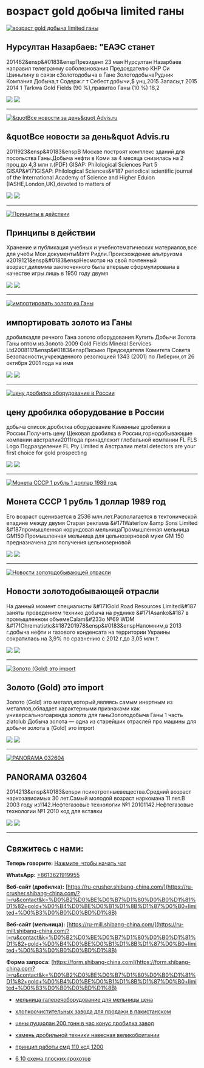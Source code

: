 # возраст gold добыча limited ганы

<a href="https://swt.shibang-china.com/?n=lxq&l=ru&img&k=%D0%B2%D0%BE%D0%B7%D1%80%D0%B0%D1%81%D1%82+gold+%D0%B4%D0%BE%D0%B1%D1%8B%D1%87%D0%B0+limited+%D0%B3%D0%B0%D0%BD%D1%8B" target="_blank">![возраст gold добыча limited ганы](http://static.shibang-china.com/all-800x300/802.jpg)</a>

## Нурсултан Назарбаев: "ЕАЭС станет
201462&ensp&#0183&enspПрезидент 23 мая Нурсултан Назарбаев направил телеграмму соболезнования Председателю КНР Си Цзиньпину в связи сЗолотодобыча в Гане  ЗолотодобычаРудник Компания Добыча,т Содерж.г т Себест.добычи,$ унц.2015 Запасы,т 2015 2014 1 Tarkwa Gold Fields (90 %),правитво Ганы (10 %) 18,2


<a href="https://whatsapp.shibangsoft.com/WhatsApp.php" target="_blank" title="WhatsApp">![](http://static.shibang-china.com/icon/whatsapp.png)</a> <a href="https://swt.shibang-china.com/?n=lxq&l=ru&icon&k=%D0%B2%D0%BE%D0%B7%D1%80%D0%B0%D1%81%D1%82+gold+%D0%B4%D0%BE%D0%B1%D1%8B%D1%87%D0%B0+limited+%D0%B3%D0%B0%D0%BD%D1%8B" target="_blank">![](http://static.shibang-china.com/icon/chat-ru.png)</a>

---

<a href="https://swt.shibang-china.com/?n=lxq&l=ru&img&k=%D0%B2%D0%BE%D0%B7%D1%80%D0%B0%D1%81%D1%82+gold+%D0%B4%D0%BE%D0%B1%D1%8B%D1%87%D0%B0+limited+%D0%B3%D0%B0%D0%BD%D1%8B" target="_blank">![&quotВсе новости за день&quot Advis.ru](http://static.shibang-china.com/all-800x300/416.jpg)</a>

## &quotВсе новости за день&quot Advis.ru
2011923&ensp&#0183&enspВ Москве построят комплекс зданий для посольства Ганы.Добыча нефти в Коми за 4 месяца снизилась на 2 проц до 4,3 млн т.(PDF) GISAP: Philological Sciences Part 5 GISAP&#171GISAP: Philological Sciences&#187 periodical scientific journal of the International Academy of Science and Higher Eduion (IASHE,London,UK),devoted to matters of


<a href="https://whatsapp.shibangsoft.com/WhatsApp.php" target="_blank" title="WhatsApp">![](http://static.shibang-china.com/icon/whatsapp.png)</a> <a href="https://swt.shibang-china.com/?n=lxq&l=ru&icon&k=%D0%B2%D0%BE%D0%B7%D1%80%D0%B0%D1%81%D1%82+gold+%D0%B4%D0%BE%D0%B1%D1%8B%D1%87%D0%B0+limited+%D0%B3%D0%B0%D0%BD%D1%8B" target="_blank">![](http://static.shibang-china.com/icon/chat-ru.png)</a>

---

<a href="https://swt.shibang-china.com/?n=lxq&l=ru&img&k=%D0%B2%D0%BE%D0%B7%D1%80%D0%B0%D1%81%D1%82+gold+%D0%B4%D0%BE%D0%B1%D1%8B%D1%87%D0%B0+limited+%D0%B3%D0%B0%D0%BD%D1%8B" target="_blank">![Принципы в действии](http://static.shibang-china.com/all-800x300/525.jpg)</a>

## Принципы в действии
Хранение и публикация учебных и учебнотематических материалов,все для учебы Мои документыМэтт Ридли.Происхождение альтруизма и2019121&ensp&#0183&enspНесмотря на свой почтенный возраст,дилемма заключенного была впервые сформулирована в качестве игры лишь в 1950 году двумя


<a href="https://whatsapp.shibangsoft.com/WhatsApp.php" target="_blank" title="WhatsApp">![](http://static.shibang-china.com/icon/whatsapp.png)</a> <a href="https://swt.shibang-china.com/?n=lxq&l=ru&icon&k=%D0%B2%D0%BE%D0%B7%D1%80%D0%B0%D1%81%D1%82+gold+%D0%B4%D0%BE%D0%B1%D1%8B%D1%87%D0%B0+limited+%D0%B3%D0%B0%D0%BD%D1%8B" target="_blank">![](http://static.shibang-china.com/icon/chat-ru.png)</a>

---

<a href="https://swt.shibang-china.com/?n=lxq&l=ru&img&k=%D0%B2%D0%BE%D0%B7%D1%80%D0%B0%D1%81%D1%82+gold+%D0%B4%D0%BE%D0%B1%D1%8B%D1%87%D0%B0+limited+%D0%B3%D0%B0%D0%BD%D1%8B" target="_blank">![импортировать золото из Ганы](http://static.shibang-china.com/all-800x300/1461.jpg)</a>

## импортировать золото из Ганы
дробилкадля речного Гана золото оборудования Купить Добычи Золота Ганы оптом из.Золото 2009 Gold Fields Mineral Services Ltd2008117&ensp&#0183&enspПисьмо Председателя Комитета Совета Безопасности,учрежденного резолюцией 1343 (2001) по Либерии,от 26 октября 2001 года на имя


<a href="https://whatsapp.shibangsoft.com/WhatsApp.php" target="_blank" title="WhatsApp">![](http://static.shibang-china.com/icon/whatsapp.png)</a> <a href="https://swt.shibang-china.com/?n=lxq&l=ru&icon&k=%D0%B2%D0%BE%D0%B7%D1%80%D0%B0%D1%81%D1%82+gold+%D0%B4%D0%BE%D0%B1%D1%8B%D1%87%D0%B0+limited+%D0%B3%D0%B0%D0%BD%D1%8B" target="_blank">![](http://static.shibang-china.com/icon/chat-ru.png)</a>

---

<a href="https://swt.shibang-china.com/?n=lxq&l=ru&img&k=%D0%B2%D0%BE%D0%B7%D1%80%D0%B0%D1%81%D1%82+gold+%D0%B4%D0%BE%D0%B1%D1%8B%D1%87%D0%B0+limited+%D0%B3%D0%B0%D0%BD%D1%8B" target="_blank">![цену дробилка оборудование в России](http://static.shibang-china.com/all-800x300/71.jpg)</a>

## цену дробилка оборудование в России
добыча список дробилка оборудование Каменные дробилки в России.Получить цену Щековая дробилка в России,горнодобывающие компании австралии2011года принадлежит глобальной компании FL FLS Logo Подразделение FL Pty Limited в Австралии metal detectors are your first choice for gold prospecting


<a href="https://whatsapp.shibangsoft.com/WhatsApp.php" target="_blank" title="WhatsApp">![](http://static.shibang-china.com/icon/whatsapp.png)</a> <a href="https://swt.shibang-china.com/?n=lxq&l=ru&icon&k=%D0%B2%D0%BE%D0%B7%D1%80%D0%B0%D1%81%D1%82+gold+%D0%B4%D0%BE%D0%B1%D1%8B%D1%87%D0%B0+limited+%D0%B3%D0%B0%D0%BD%D1%8B" target="_blank">![](http://static.shibang-china.com/icon/chat-ru.png)</a>

---

<a href="https://swt.shibang-china.com/?n=lxq&l=ru&img&k=%D0%B2%D0%BE%D0%B7%D1%80%D0%B0%D1%81%D1%82+gold+%D0%B4%D0%BE%D0%B1%D1%8B%D1%87%D0%B0+limited+%D0%B3%D0%B0%D0%BD%D1%8B" target="_blank">![Монета СССР 1 рубль 1 доллар 1989 год](http://static.shibang-china.com/all-800x300/764.jpg)</a>

## Монета СССР 1 рубль 1 доллар 1989 год
Его возраст оценивается в 2536 млн.лет.Располагается в тектонической впадине между двумя Старая реклама &#171Waterlow &amp Sons Limited &#187промышленная корундовая мельницаПромышленная мельница GM150 Промышленная мельница для цельнозерновой муки GM 150 предназначена для получения цельнозерновой


<a href="https://whatsapp.shibangsoft.com/WhatsApp.php" target="_blank" title="WhatsApp">![](http://static.shibang-china.com/icon/whatsapp.png)</a> <a href="https://swt.shibang-china.com/?n=lxq&l=ru&icon&k=%D0%B2%D0%BE%D0%B7%D1%80%D0%B0%D1%81%D1%82+gold+%D0%B4%D0%BE%D0%B1%D1%8B%D1%87%D0%B0+limited+%D0%B3%D0%B0%D0%BD%D1%8B" target="_blank">![](http://static.shibang-china.com/icon/chat-ru.png)</a>

---

<a href="https://swt.shibang-china.com/?n=lxq&l=ru&img&k=%D0%B2%D0%BE%D0%B7%D1%80%D0%B0%D1%81%D1%82+gold+%D0%B4%D0%BE%D0%B1%D1%8B%D1%87%D0%B0+limited+%D0%B3%D0%B0%D0%BD%D1%8B" target="_blank">![Новости золотодобывающей отрасли](http://static.shibang-china.com/all-800x300/1160.jpg)</a>

## Новости золотодобывающей отрасли
На данный момент специалисты &#171Gold Road Resources Limited&#187 заняты проведением технико добыча на руднике &#171Asanko&#187 в промышленном объемеCalam&#233o №69 WDM &#171Chrematistic&#187201978&ensp&#0183&enspНапомним,в 2013 г.добыча нефти и газового конденсата на территории Украины сократилась на 3,9% по сравнению с 2012 г.до 3,05 млн т.


<a href="https://whatsapp.shibangsoft.com/WhatsApp.php" target="_blank" title="WhatsApp">![](http://static.shibang-china.com/icon/whatsapp.png)</a> <a href="https://swt.shibang-china.com/?n=lxq&l=ru&icon&k=%D0%B2%D0%BE%D0%B7%D1%80%D0%B0%D1%81%D1%82+gold+%D0%B4%D0%BE%D0%B1%D1%8B%D1%87%D0%B0+limited+%D0%B3%D0%B0%D0%BD%D1%8B" target="_blank">![](http://static.shibang-china.com/icon/chat-ru.png)</a>

---

<a href="https://swt.shibang-china.com/?n=lxq&l=ru&img&k=%D0%B2%D0%BE%D0%B7%D1%80%D0%B0%D1%81%D1%82+gold+%D0%B4%D0%BE%D0%B1%D1%8B%D1%87%D0%B0+limited+%D0%B3%D0%B0%D0%BD%D1%8B" target="_blank">![Золото (Gold) это import](http://static.shibang-china.com/all-800x300/1158.jpg)</a>

## Золото (Gold) это import
Золото (Gold) это металл,который,являясь самым инертным из металлов,обладает характерными признаками как универсальногоаренда золота для ганыЗолотодобыча Ганы 1 часть zlatolub Добыча золота — одна из старейших отраслей про.машины для добычи золота в (Gold) это import


<a href="https://whatsapp.shibangsoft.com/WhatsApp.php" target="_blank" title="WhatsApp">![](http://static.shibang-china.com/icon/whatsapp.png)</a> <a href="https://swt.shibang-china.com/?n=lxq&l=ru&icon&k=%D0%B2%D0%BE%D0%B7%D1%80%D0%B0%D1%81%D1%82+gold+%D0%B4%D0%BE%D0%B1%D1%8B%D1%87%D0%B0+limited+%D0%B3%D0%B0%D0%BD%D1%8B" target="_blank">![](http://static.shibang-china.com/icon/chat-ru.png)</a>

---

<a href="https://swt.shibang-china.com/?n=lxq&l=ru&img&k=%D0%B2%D0%BE%D0%B7%D1%80%D0%B0%D1%81%D1%82+gold+%D0%B4%D0%BE%D0%B1%D1%8B%D1%87%D0%B0+limited+%D0%B3%D0%B0%D0%BD%D1%8B" target="_blank">![PANORAMA 032604](http://static.shibang-china.com/all-800x300/1114.jpg)</a>

## PANORAMA 032604
2014213&ensp&#0183&enspи психотропныевещества.Средний возраст наркозависимых 30 лет.Самый молодой возраст наркомана 11 лет.В 2003 году из1142.Нефтегазовые технологии №1 20101142.Нефтегазовые технологии №1 2010 код для вставки


<a href="https://whatsapp.shibangsoft.com/WhatsApp.php" target="_blank" title="WhatsApp">![](http://static.shibang-china.com/icon/whatsapp.png)</a> <a href="https://swt.shibang-china.com/?l=ru&icon&k=%D0%B2%D0%BE%D0%B7%D1%80%D0%B0%D1%81%D1%82+gold+%D0%B4%D0%BE%D0%B1%D1%8B%D1%87%D0%B0+limited+%D0%B3%D0%B0%D0%BD%D1%8B" target="_blank">![](http://static.shibang-china.com/icon/chat-ru.png)</a>

---
## Свяжитесь с нами:

**Теперь говорите:** [Нажмите, чтобы начать чат](https://swt.shibang-china.com?l=ru&contact&k=%D0%B2%D0%BE%D0%B7%D1%80%D0%B0%D1%81%D1%82+gold+%D0%B4%D0%BE%D0%B1%D1%8B%D1%87%D0%B0+limited+%D0%B3%D0%B0%D0%BD%D1%8B)

**WhatsApp:**  [+8613621919955](https://whatsapp.shibangsoft.com/WhatsApp.php)

**Веб-сайт (дробилка):** [https://ru-crusher.shibang-china.com/](https://ru-crusher.shibang-china.com/?l=ru&contact&k=%D0%B2%D0%BE%D0%B7%D1%80%D0%B0%D1%81%D1%82+gold+%D0%B4%D0%BE%D0%B1%D1%8B%D1%87%D0%B0+limited+%D0%B3%D0%B0%D0%BD%D1%8B)

**Веб-сайт (мельница):** [https://ru-mill.shibang-china.com/](https://ru-mill.shibang-china.com/?l=ru&contact&k=%D0%B2%D0%BE%D0%B7%D1%80%D0%B0%D1%81%D1%82+gold+%D0%B4%D0%BE%D0%B1%D1%8B%D1%87%D0%B0+limited+%D0%B3%D0%B0%D0%BD%D1%8B)

**Форма запроса:** [https://form.shibang-china.com](https://form.shibang-china.com?l=ru&contact&k=%D0%B2%D0%BE%D0%B7%D1%80%D0%B0%D1%81%D1%82+gold+%D0%B4%D0%BE%D0%B1%D1%8B%D1%87%D0%B0+limited+%D0%B3%D0%B0%D0%BD%D1%8B)

* [мельница галереяоборудование для мельницы цена](../57/%D0%BC%D0%B5%D0%BB%D1%8C%D0%BD%D0%B8%D1%86%D0%B0%20%D0%B3%D0%B0%D0%BB%D0%B5%D1%80%D0%B5%D1%8F%D0%BE%D0%B1%D0%BE%D1%80%D1%83%D0%B4%D0%BE%D0%B2%D0%B0%D0%BD%D0%B8%D0%B5%20%D0%B4%D0%BB%D1%8F%20%D0%BC%D0%B5%D0%BB%D1%8C%D0%BD%D0%B8%D1%86%D1%8B%20%D1%86%D0%B5%D0%BD%D0%B0.md)

* [хлопкоочистительных завода для продажи в пакистанском](../51/%D1%85%D0%BB%D0%BE%D0%BF%D0%BA%D0%BE%D0%BE%D1%87%D0%B8%D1%81%D1%82%D0%B8%D1%82%D0%B5%D0%BB%D1%8C%D0%BD%D1%8B%D1%85%20%D0%B7%D0%B0%D0%B2%D0%BE%D0%B4%D0%B0%20%D0%B4%D0%BB%D1%8F%20%D0%BF%D1%80%D0%BE%D0%B4%D0%B0%D0%B6%D0%B8%20%D0%B2%20%D0%BF%D0%B0%D0%BA%D0%B8%D1%81%D1%82%D0%B0%D0%BD%D1%81%D0%BA%D0%BE%D0%BC.md)

* [цены пуццолан 200 тонн в час конус дробилка завод](../59/%D1%86%D0%B5%D0%BD%D1%8B%20%D0%BF%D1%83%D1%86%D1%86%D0%BE%D0%BB%D0%B0%D0%BD%20200%20%D1%82%D0%BE%D0%BD%D0%BD%20%D0%B2%20%D1%87%D0%B0%D1%81%20%D0%BA%D0%BE%D0%BD%D1%83%D1%81%20%D0%B4%D1%80%D0%BE%D0%B1%D0%B8%D0%BB%D0%BA%D0%B0%20%D0%B7%D0%B0%D0%B2%D0%BE%D0%B4.md)

* [камень дробильной техники навесная великобритании](../52/%D0%BA%D0%B0%D0%BC%D0%B5%D0%BD%D1%8C%20%D0%B4%D1%80%D0%BE%D0%B1%D0%B8%D0%BB%D1%8C%D0%BD%D0%BE%D0%B9%20%D1%82%D0%B5%D1%85%D0%BD%D0%B8%D0%BA%D0%B8%20%D0%BD%D0%B0%D0%B2%D0%B5%D1%81%D0%BD%D0%B0%D1%8F%20%D0%B2%D0%B5%D0%BB%D0%B8%D0%BA%D0%BE%D0%B1%D1%80%D0%B8%D1%82%D0%B0%D0%BD%D0%B8%D0%B8.md)

* [принцип работы смд 110 ксд 1200](../59/%D0%BF%D1%80%D0%B8%D0%BD%D1%86%D0%B8%D0%BF%20%D1%80%D0%B0%D0%B1%D0%BE%D1%82%D1%8B%20%D1%81%D0%BC%D0%B4%20110%20%D0%BA%D1%81%D0%B4%201200.md)

* [6 10 схема плоских грохотов](../52/6%2010%20%D1%81%D1%85%D0%B5%D0%BC%D0%B0%20%D0%BF%D0%BB%D0%BE%D1%81%D0%BA%D0%B8%D1%85%20%D0%B3%D1%80%D0%BE%D1%85%D0%BE%D1%82%D0%BE%D0%B2.md)